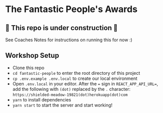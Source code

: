 # The Fantastic People's Awards 
## 🚧 This repo is under construction 🚧 

See Coaches Notes for instructions on running this for now :)
## Workshop Setup

- Clone this repo
- `cd fantastic-people` to enter the root directory of this project
- `cp .env.example .env.local` to create our local environment 
- Open `.env.local` in your editor. After the `=` sign in `REACT_APP_API_URL=`, add the following with `(dot)` replaced by the `.` character: `https://shielded-meadow-19821(dot)herokuapp(dot)com`
- `yarn` to install dependencies
- `yarn start` to start the server and start working!

